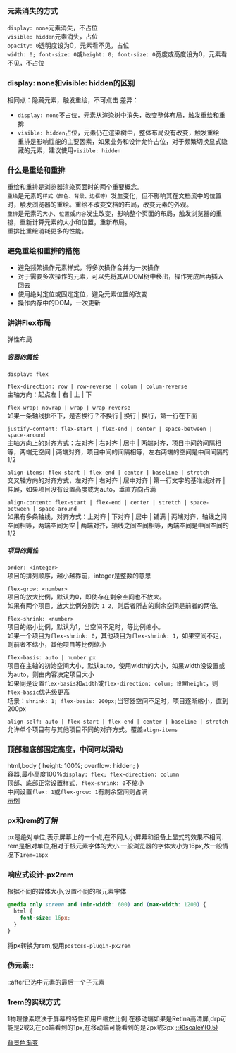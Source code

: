 ### 元素消失的方式
`display: none`元素消失，不占位  
`visible: hidden`元素消失，占位  
`opacity: 0`透明度设为0，元素看不见，占位  
`width: 0; font-size: 0`或`height: 0; font-size: 0`宽度或高度设为0，元素看不见，不占位

### display: none和visible: hidden的区别
相同点：隐藏元素，触发重绘，不可点击
差异：
* `display: none`不占位，元素从渲染树中消失，改变整体布局，触发重绘和重排
* `visible: hidden`占位，元素仍在渲染树中，整体布局没有改变，触发重绘  
重排是影响性能的主要因素，如果业务和设计允许占位，对于频繁切换显式隐藏的元素，建议使用`visible: hidden`  

### 什么是重绘和重排
重绘和重排是浏览器渲染页面时的两个重要概念。  
`重绘`是元素的`样式（颜色、背景、边框等）`发生变化，但不影响其在文档流中的位置时，触发浏览器的重绘。重绘不改变文档的布局，改变元素的外观。  
`重排`是元素的`大小`、`位置`或`内容`发生改变，影响整个页面的布局，触发浏览器的重排，重新计算元素的大小和位置，重新布局。  
重排比重绘消耗更多的性能。

### 避免重绘和重排的措施
* 避免频繁操作元素样式，将多次操作合并为一次操作
* 对于需要多次操作的元素，可以先将其从DOM树中移出，操作完成后再插入回去
* 使用绝对定位或固定定位，避免元素位置的改变
* 操作内存中的DOM，一次更新

### 讲讲Flex布局
弹性布局  
##### 容器的属性  
`display: flex`  

`flex-direction: row | row-reverse | colum | colum-reverse`  
主轴方向：起点左 | 右 | 上 | 下  

`flex-wrap: nowrap | wrap | wrap-reverse`  
如果一条轴线排不下，是否换行？不换行 | 换行 | 换行，第一行在下面  

`justify-content: flex-start | flex-end | center | space-between | space-around`  
主轴方向上的对齐方式：左对齐 | 右对齐 | 居中 | 两端对齐，项目中间的间隔相等，两端无空间 | 两端对齐，项目中间的间隔相等，左右两端的空间是中间间隔的1/2
 
`align-items: flex-start | flex-end | center | baseline | stretch`  
交叉轴方向的对齐方式，左对齐 | 右对齐 | 居中对齐 | 第一行文字的基准线对齐 | 伸展，如果项目没有设置高度或为auto，垂直方向占满  

`align-content: flex-start | flex-end | center | stretch | space-between | space-around`  
如果有多条轴线，对齐方式：上对齐 | 下对齐 | 居中 | 铺满 | 两端对齐，轴线之间空间相等，两端空间为空 | 两端对齐，轴线之间空间相等，两端空间是中间空间的1/2  

##### 项目的属性
`order: <integer>`  
项目的排列顺序，越小越靠前，integer是整数的意思  

`flex-grow: <number>`  
项目的放大比例，默认为0，即使存在剩余空间也不放大。  
如果有两个项目，放大比例分别为 `1 2`，则后者所占的剩余空间是前者的两倍。 

`flex-shrink: <number>`  
项目的缩小比例，默认为1，当空间不足时，等比例缩小。  
如果一个项目为`flex-shrink: 0`，其他项目为`flex-shrink: 1`，如果空间不足，则前者不缩小，其他项目等比例缩小  

`flex-basis: auto | number px`  
项目在主轴的初始空间大小，默认auto，使用width的大小，如果width没设置或为auto，则由内容决定项目大小  
如果同是设置`flex-basis`和`width`或`flex-direction: colum; 设置height`，则`flex-basic`优先级更高  
场景：`shrink: 1; flex-basis: 200px;`当容器空间不足时，项目逐渐缩小，直到200px  

`align-self: auto | flex-start | flex-end | center | baseline | stretch`  
允许单个项目有与其他项目不同的对齐方式。覆盖`align-items`  
### 顶部和底部固定高度，中间可以滑动
html,body { height: 100%; overflow: hidden; }  
容器,最小高度100%`display: flex; flex-direction: column`  
顶部、底部正常设置样式，`flex-shrink: 0`不缩小  
中间设置`flex: 1`或`flex-grow: 1`有剩余空间则占满  
[示例](./%E9%A1%B6%E9%83%A8%E5%92%8C%E5%BA%95%E9%83%A8%E5%9B%BA%E5%AE%9A%E9%AB%98%E5%BA%A6%EF%BC%8C%E4%B8%AD%E9%97%B4%E5%8F%AF%E4%BB%A5%E6%BB%91%E5%8A%A8.html)

### px和rem的了解
px是绝对单位,表示屏幕上的一个点,在不同大小屏幕和设备上显式的效果不相同.  
rem是相对单位,相对于根元素字体的大小.一般浏览器的字体大小为16px,故一般情况下`1rem=16px`  

### 响应式设计-px2rem
根据不同的媒体大小,设置不同的根元素字体
```Css
@media only screen and (min-width: 600) and (max-width: 1200) {
  html {
    font-size: 16px;
  }
}
```
将px转换为rem,使用`postcss-plugin-px2rem`  

### 伪元素::
::after已选中元素的最后一个子元素

### 1rem的实现方式
1物理像素取决于屏幕的特性和用户缩放比例,在移动端如果是Retina高清屏,drp可能是2或3,在pc端看到的1px,在移动端可能看到的是2px或3px
[::和scaleY(0.5)](./%E4%BC%AA%E5%85%83%E7%B4%A0%E5%92%8CscaleY.html)

[背景色渐变](./%E8%83%8C%E6%99%AF%E8%89%B2%E6%B8%90%E5%8F%98.html)